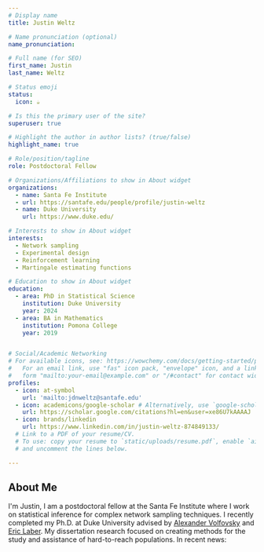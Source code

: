 ```yaml
---
# Display name
title: Justin Weltz

# Name pronunciation (optional)
name_pronunciation:

# Full name (for SEO)
first_name: Justin
last_name: Weltz

# Status emoji
status:
  icon: ☕️

# Is this the primary user of the site?
superuser: true

# Highlight the author in author lists? (true/false)
highlight_name: true

# Role/position/tagline
role: Postdoctoral Fellow

# Organizations/Affiliations to show in About widget
organizations:
  - name: Santa Fe Institute
  - url: https://santafe.edu/people/profile/justin-weltz
  - name: Duke University
    url: https://www.duke.edu/

# Interests to show in About widget
interests:
  - Network sampling
  - Experimental design
  - Reinforcement learning
  - Martingale estimating functions

# Education to show in About widget
education:
  - area: PhD in Statistical Science
    institution: Duke University
    year: 2024
  - area: BA in Mathematics
    institution: Pomona College
    year: 2019


# Social/Academic Networking
# For available icons, see: https://wowchemy.com/docs/getting-started/page-builder/#icons
#   For an email link, use "fas" icon pack, "envelope" icon, and a link in the
#   form "mailto:your-email@example.com" or "/#contact" for contact widget.
profiles:
  - icon: at-symbol
    url: 'mailto:jdnweltz@santafe.edu'
  - icon: academicons/google-scholar # Alternatively, use `google-scholar` icon from `ai` icon pack
    url: https://scholar.google.com/citations?hl=en&user=xe86U7kAAAAJ
  - icon: brands/linkedin
    url: https://www.linkedin.com/in/justin-weltz-874849133/
  # Link to a PDF of your resume/CV.
  # To use: copy your resume to `static/uploads/resume.pdf`, enable `ai` icons in `params.yaml`,
  # and uncomment the lines below.

---
```


## About Me

I'm Justin, I am a postdoctoral fellow at the Santa Fe Institute where I work on statistical inference for complex network sampling techniques. I recently completed my Ph.D. at Duke University advised by [Alexander Volfovsky](https://volfovsky.github.io/) and [Eric Laber](https://www.laber-labs.com/). My dissertation research focused on creating methods for the study and assistance of hard-to-reach populations. In recent news: